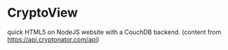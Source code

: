 # CryptoView
quick HTML5 on NodeJS website with a CouchDB backend.
(content from https://api.cryptonator.com/api)
